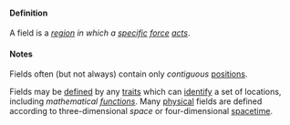 #### Definition

A field is a *[region](https://github.com/gcassel/Modular-Organization-Terminology/blob/master/terms/region.md) in which a [specific](https://github.com/gcassel/Modular-Organization-Terminology/blob/master/terms/specific.md) [force](https://github.com/gcassel/Modular-Organization-Terminology/blob/master/terms/force.md) [acts](https://github.com/gcassel/Modular-Organization-Terminology/blob/master/terms/act.md)*.

#### Notes

Fields often (but not always) contain only *contiguous* [positions](https://github.com/gcassel/Modular-Organization-Terminology/blob/master/terms/position.md).

Fields may be [defined](https://github.com/gcassel/Modular-Organization-Terminology/blob/master/terms/define.md) by any [traits](https://github.com/gcassel/Modular-Organization-Terminology/blob/master/terms/trait.md) which can [identify](https://github.com/gcassel/Modular-Organization-Terminology/blob/master/terms/identify.md) a set of locations, including *mathematical [functions](https://github.com/gcassel/Modular-Organization-Terminology/blob/master/terms/function.md)*.  Many [physical](https://github.com/gcassel/Modular-Organization-Terminology/blob/master/terms/physical.md) fields are defined according to three-dimensional *space* or four-dimensional [spacetime](https://github.com/gcassel/Modular-Organization-Terminology/blob/master/terms/spacetime.md). 
